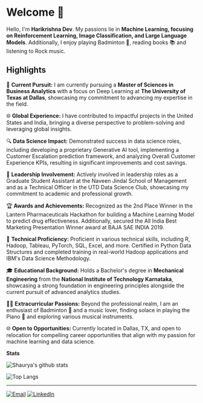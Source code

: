 # Welcome 👋

Hello, I'm <b>Harikrishna Dev</b>. My passions lie in <b>Machine Learning, focusing on Reinforcement Learning, Image Classification, and Large Language Models</b>. Additionally, I enjoy playing Badminton 🏓, reading books 📚  and listening to Rock music.

## Highlights

🏢 **Current Pursuit:** I am currently pursuing a **Master of Sciences in Business Analytics** with a focus on Deep Learning at **The University of Texas at Dallas**, showcasing my commitment to advancing my expertise in the field. 

🌐 **Global Experience:** I have contributed to impactful projects in the United States and India, bringing a diverse perspective to problem-solving and leveraging global insights.

🔍 **Data Science Impact:** Demonstrated success in data science roles, including developing a proprietary Generative AI tool, implementing a Customer Escalation prediction framework, and analyzing Overall Customer Experience KPIs, resulting in significant improvements and cost savings.

🚀 **Leadership Involvement:** Actively involved in leadership roles as a Graduate Student Assistant at the Naveen Jindal School of Management and as a Technical Officer in the UTD Data Science Club, showcasing my commitment to academic and professional growth.

🏆 **Awards and Achievements:** Recognized as the 2nd Place Winner in the Lantern Pharmaceuticals Hackathon for building a Machine Learning Model to predict drug effectiveness. Additionally, secured the All India Best Marketing Presentation Winner award at BAJA SAE INDIA 2019.

🤖 **Technical Proficiency:** Proficient in various technical skills, including R, Hadoop, Tableau, PyTorch, SQL, Excel, and more. Certified in Python Data Structures and completed training in real-world Hadoop applications and IBM's Data Science Methodology.

🎓 **Educational Background:** Holds a Bachelor's degree in **Mechanical Engineering** from the **National Institute of Technology Karnataka**, showcasing a strong foundation in engineering principles alongside the current pursuit of advanced analytics studies.

🎾🎹 **Extracurricular Passions:** Beyond the professional realm, I am an enthusiast of Badminton 🏓 and a music lover, finding solace in playing the Piano 🎹 and exploring various musical instruments.

🌐 **Open to Opportunities:** Currently located in Dallas, TX, and open to relocation for compelling career opportunities that align with my passion for machine learning and data science.


**Stats**

![Shaurya's github stats](https://github-readme-stats.vercel.app/api?username=harikrishnad1997&show_icons=true&theme=dark)

![Top Langs](https://github-readme-stats.vercel.app/api/top-langs/?username=harikrishnad1997&layout=compact&theme=dark)


---

<a href="mailto:harikrish0607@gmail.com"  target="_blank" rel="noopener noreferrer"><img src="https://img.shields.io/badge/Gmail-D14836?style=for-the-badge&logo=gmail&logoColor=white" alt="Email"></a>
<a href="https://www.linkedin.com/in/harikrishnad1997/"  target="_blank" rel="noopener noreferrer"><img src= "https://img.shields.io/badge/LinkedIn-0077B5?style=for-the-badge&logo=linkedin&logoColor=white" alt="LinkedIn"></a>
<!--<a href="https://github.com/harikrishnad1997"  target="_blank" rel="noopener noreferrer" class="icon brands fa-github"><span class="label">GitHub</span></a>
<a href="https://drive.google.com/file/d/1zPr0Hix0VkL0-tsJ1ahdz2r6FDmcDr7F/view?usp=sharing"  target="_blank" rel="noopener noreferrer" class="far fa-file"><span class="label"></span></a>
<!--
**harikrishnad1997/harikrishnad1997** is a ✨ _special_ ✨ repository because its `README.md` (this file) appears on your GitHub profile.

Here are some ideas to get you started:

- 🔭 I’m currently working on ...
- 🌱 I’m currently learning ...
- 👯 I’m looking to collaborate on ...
- 🤔 I’m looking for help with ...
- 💬 Ask me about ...
- 📫 How to reach me: ...
- 😄 Pronouns: ...
- ⚡ Fun fact: ...
-->
